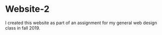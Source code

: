 # Website-2
I created this website as part of an assignment for my  general web design class in fall 2019. 
